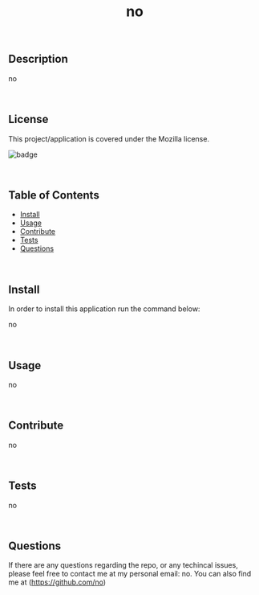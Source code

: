 <h1 align="center">no</h1>

<br>
    
## Description

no

<br>

## License

This project/application is covered under the Mozilla license.

![badge](https://img.shields.io/badge/license-Mozilla-brightgreen)

<br>


## Table of Contents

* [Install](#Installation)
* [Usage](#Usage)
* [Contribute](#Contribute)
* [Tests](#Tests)
* [Questions](#Questions)
<br>
    

## Install

In order to install this application run the command below:

no

<br>

## Usage

no

<br>


## Contribute

no

<br>

## Tests

no

<br>

## Questions

If there are any questions regarding the repo, or any techincal issues, please feel free to contact me at my personal email: no. You can also find me at (https://github.com/no)
    
